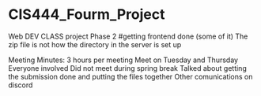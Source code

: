 # CIS444_Fourm_Project
Web DEV CLASS project Phase 2
#getting frontend done (some of it)
The zip file is not how the directory in the server is set up

Meeting Minutes:
3 hours per meeting
Meet on Tuesday and Thursday
Everyone involved
Did not meet during spring break
Talked about getting the submission done and putting the files together
Other comunications on discord

